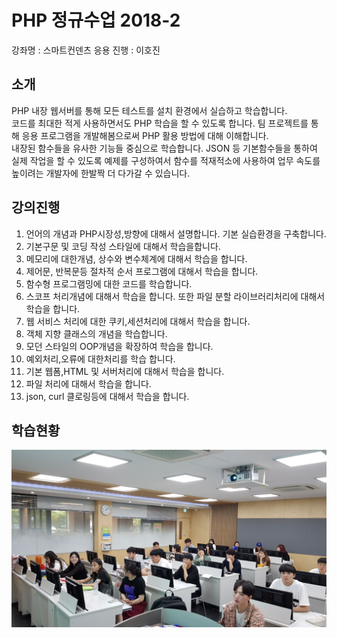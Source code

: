 # PHP 정규수업 2018-2
강좌명 : 스마트컨덴츠 응용
진행 : 이호진

## 소개
PHP 내장 웹서버를 통해 모든 테스트를 설치 환경에서 실습하고 학습합니다.  
코드를 최대한 적게 사용하면서도 PHP 학습을 할 수 있도록 합니다. 
팀 프로젝트를 통해 응용 프로그램을 개발해봄으로써 PHP 활용 방법에 대해 이해합니다.  
내장된 함수들을 유사한 기능들 중심으로 학습합니다. JSON 등 기본함수들을 통하여 실제 작업을 할 수 있도록 
예제를 구성하여서 함수를 적재적소에 사용하여 업무 속도를 높이려는 개발자에 한발짝 더 다가갈 수 있습니다.

## 강의진행

1. 언어의 개념과 PHP시장성,방향에 대해서 설명합니다. 기본 실습환경을 구축합니다.
2. 기본구문 및 코딩 작성 스타일에 대해서 학습을합니다.
3. 메모리에 대한개념, 상수와 변수체계에 대해서 학습을 합니다.
4. 제어문, 반복문등 절차적 순서 프로그램에 대해서 학습을 합니다.
5. 함수형 프로그램밍에 대한 코드를 학습합니다.
6. 스코프 처리개념에 대해서 학습을 합니다. 또한 파일 분할 라이브러리처리에 대해서 학습을 합니다.
7. 웹 서비스 처리에 대한 쿠키,세션처리에 대해서 학습을 합니다.
9. 객체 지향 클래스의 개념을 학습합니다.
10. 모던 스타일의 OOP개념을 확장하여 학습을 합니다.
11. 예외처리,오류에 대한처리를 학습 합니다.
12. 기본 웹폼,HTML 및 서버처리에 대해서 학습을 합니다.
13. 파일 처리에 대해서 학습을 합니다.
14. json, curl 클로링등에 대해서 학습을 합니다.

## 학습현황

![20180829](./img/20180829.jpg)


